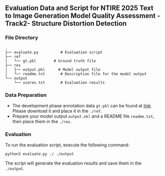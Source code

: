 ## Evaluation Data and Script for NTIRE 2025 Text to Image Generation Model Quality Assessment -Track2- Structure Distortion Detection

### File Directory
```
.
├── evaluate.py          # Evaluation script
├── ref
│   └── gt.pkl        # Ground truth file
├── res
│   ├── output.pkl      # Model output file
│   └── readme.txt       # Description file for the model output
└── output
    └── scores.txt       # Evaluation results
```

### Data Preparation
- The development phase annotation data ```gt.pkl``` can be found at [link](https://drive.google.com/file/d/1_0z_MKIYvPcuM0ciZdzji-hTzdSqmWSI/view?usp=sharing). Please download it and place it in the ```./ref```.
- Prepare your model output ```output.okl``` and a README file ```readme.txt```, then place them in the ```./res```.

### Evaluation
To run the evaluation script, execute the following command:
``` 
python3 evaluate.py ./ ./output
```
The script will generate the evaluation results and save them in the ```./output```.

